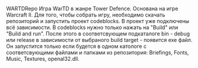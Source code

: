 WARTDRepo
Игра WarTD в жанре Tower Defence. Основана на игре Warcraft II.
Для того, чтобы собрать игру, необходимо скачать репозиторий и запустить проект codeblocks. 
В проект уже подключены всё зависимости. В codeblocks нужно только нажать на "Build" или "Build and run".
После этого в соответсвующем подкаталоге bin - debug или release в зависимости от выбраного build target - появится exe файл.
Он запустится только если будется в одном катологе с соответсвующими файлами и папками из репозитория: Briefings, Fonts, Music, Textures, openal32.dll.